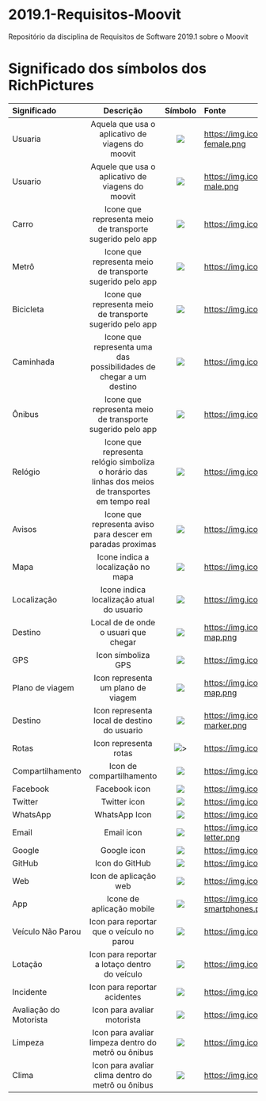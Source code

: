 # 2019.1-Requisitos-Moovit
Repositório da disciplina de Requisitos de Software 2019.1 sobre o Moovit

# Significado dos símbolos dos RichPictures

| Significado | Descrição   |    Símbolo    |   Fonte   |
| :---        |    :---:     |          :---: | :---      |
| Usuaria  | Aquela que usa o aplicativo de viagens do moovit |<img src="https://img.icons8.com/dusk/100/000000/person-female.png"> </img>| https://img.icons8.com/dusk/150/000000/person-female.png|
|Usuario|Aquele que usa o aplicativo de viagens do moovit|<img src="https://img.icons8.com/dusk/100/000000/administrator-male.png">|https://img.icons8.com/dusk/100/000000/administrator-male.png|
| Carro |Icone que representa meio de transporte sugerido pelo app|<img src="https://img.icons8.com/dusk/100/000000/fiat-500.png">|https://img.icons8.com/dusk/100/000000/fiat-500.png|
|Metrô|Icone que representa meio de transporte sugerido pelo app|<img src="https://img.icons8.com/dusk/100/000000/train.png">|https://img.icons8.com/dusk/100/000000/train.png|
|Bicicleta|Icone que representa meio de transporte sugerido pelo app|<img src="https://img.icons8.com/dusk/100/000000/bicycle.png">|https://img.icons8.com/dusk/100/000000/bicycle.png|
|Caminhada|Icone que representa uma das possibilidades de chegar a um destino|<img src="https://img.icons8.com/dusk/100/000000/walking.png">|https://img.icons8.com/dusk/100/000000/walking.png|
|Ônibus|Icone que representa meio de transporte sugerido pelo app|<img src="https://img.icons8.com/dusk/100/000000/bus.png">|https://img.icons8.com/dusk/100/000000/bus.png|
|Relógio|Icone que representa relógio simboliza o horário das linhas dos meios de transportes em tempo real|<img src="https://img.icons8.com/dusk/100/000000/alarm-clock.png">|https://img.icons8.com/dusk/100/000000/alarm-clock.png|
|Avisos|Icone que representa aviso para descer em paradas proximas|<img src="https://img.icons8.com/dusk/100/000000/high-priority.png">|https://img.icons8.com/dusk/100/000000/high-priority.png|
|Mapa|Icone indica a localização no mapa|<img src="https://img.icons8.com/dusk/100/000000/map.png">|https://img.icons8.com/dusk/100/000000/map.png|
|Localização|Icone indica localização atual do usuario|<img src="https://img.icons8.com/dusk/100/000000/marker.png">|https://img.icons8.com/dusk/100/000000/marker.png|
|Destino|Local de  de onde o usuari que chegar|<img src="https://img.icons8.com/dusk/100/000000/treasure-map.png">|https://img.icons8.com/dusk/100/000000/treasure-map.png|
|GPS|Icon símboliza GPS|<img src="https://img.icons8.com/dusk/100/000000/near-me.png">|https://img.icons8.com/dusk/100/000000/near-me.png|
|Plano de viagem|Icon representa um plano de viagem|<img src="https://img.icons8.com/dusk/100/000000/waypoint-map.png">|https://img.icons8.com/dusk/100/000000/waypoint-map.png|
|Destino|Icon representa local de destino do usuario|<img src="https://img.icons8.com/dusk/100/000000/place-marker.png">|https://img.icons8.com/dusk/100/000000/place-marker.png|
|Rotas|Icon representa rotas|<img src="https://img.icons8.com/cotton/100/000000/route.png">>|https://img.icons8.com/cotton/100/000000/route.png|
|Compartilhamento|Icon de compartilhamento|<img src="https://img.icons8.com/dusk/100/000000/share-2.png">|https://img.icons8.com/dusk/100/000000/share-2.png|
|Facebook|Facebook icon|<img src="https://img.icons8.com/dusk/100/000000/facebook.png">|https://img.icons8.com/dusk/100/000000/facebook.png|
|Twitter|Twitter icon|<img src="https://img.icons8.com/dusk/100/000000/twitter.png">|https://img.icons8.com/dusk/100/000000/twitter.png|
|WhatsApp|WhatsApp Icon|<img src="https://img.icons8.com/dusk/100/000000/whatsapp.png">|https://img.icons8.com/dusk/100/000000/whatsapp.png|
|Email|Email icon|<img src="https://img.icons8.com/dusk/100/000000/secured-letter.png">|https://img.icons8.com/dusk/100/000000/secured-letter.png|
|Google|Google icon|<img src="https://img.icons8.com/dusk/100/000000/google-logo.png">|https://img.icons8.com/dusk/100/000000/google-logo.png|
|GitHub|Icon do GitHub|<img src="https://img.icons8.com/dusk/100/000000/github.png">|https://img.icons8.com/dusk/100/000000/github.png|
|Web|Icon de aplicação web|<img src="https://img.icons8.com/dusk/100/000000/web.png">|https://img.icons8.com/dusk/100/000000/web.png|
|App|Icone de aplicação mobile|<img src="https://img.icons8.com/dusk/100/000000/two-smartphones.png">|https://img.icons8.com/dusk/100/000000/two-smartphones.png|
|Veículo Não Parou|Icon para reportar que o veículo no parou|<img src="https://img.icons8.com/dusk/100/000000/delete-sign.png">|https://img.icons8.com/dusk/100/000000/delete-sign.png|
|Lotação|Icon para reportar a lotaço dentro do veículo|<img src="https://img.icons8.com/dusk/100/000000/groups.png">|https://img.icons8.com/dusk/100/000000/groups.png|
|Incidente|Icon para reportar acidentes|<img src="https://img.icons8.com/dusk/100/000000/siren.png">|https://img.icons8.com/dusk/100/000000/siren.png|
|Avaliação do Motorista|Icon para avaliar motorista|<img src="https://img.icons8.com/dusk/100/000000/driver.png">|https://img.icons8.com/dusk/100/000000/driver.png|
|Limpeza|Icon para avaliar limpeza dentro do metrô ou ônibus|<img src="https://img.icons8.com/dusk/100/000000/broom.png">|https://img.icons8.com/dusk/100/000000/broom.png|
|Clima|Icon para avaliar clima dentro do metrô ou ônibus|<img src="https://img.icons8.com/wired/100/000000/temperature.png">|https://img.icons8.com/wired/100/000000/temperature.png|

